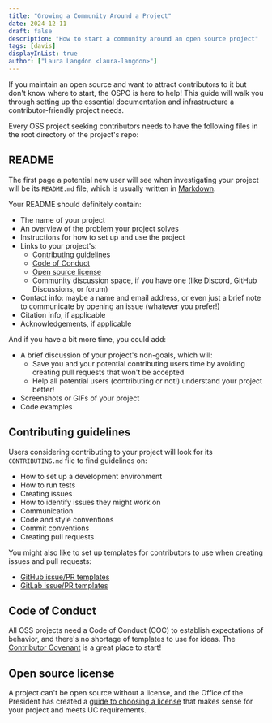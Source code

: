 ```yaml
---
title: "Growing a Community Around a Project"
date: 2024-12-11
draft: false
description: "How to start a community around an open source project"
tags: [davis]
displayInList: true
author: ["Laura Langdon <laura-langdon>"]
---
```


If you maintain an open source and want to attract contributors to it but don't know where to start, the OSPO is here to help! This guide will walk you through setting up the essential documentation and infrastructure a contributor-friendly project needs.

Every OSS project seeking contributors needs to have the following files in the root directory of the project's repo:

## README

The first page a potential new user will see when investigating your project will be its `README.md` file, which is usually written in [Markdown](https://www.markdownguide.org/).

Your README should definitely contain:

- The name of your project
- An overview of the problem your project solves
- Instructions for how to set up and use the project
- Links to your project's:
  - [Contributing guidelines](#contributing-guidelines)
  - [Code of Conduct](#code-of-conduct)
  - [Open source license](#open-source-license)
  - Community discussion space, if you have one (like Discord, GitHub Discussions, or forum)
- Contact info: maybe a name and email address, or even just a brief note to communicate by opening an issue (whatever you prefer!)
- Citation info, if applicable
- Acknowledgements, if applicable

And if you have a bit more time, you could add:

- A brief discussion of your project's non-goals, which will:
  - Save you and your potential contributing users time by avoiding creating pull requests that won't be accepted
  - Help all potential users (contributing or not!) understand your project better!
- Screenshots or GIFs of your project
- Code examples

## Contributing guidelines

Users considering contributing to your project will look for its `CONTRIBUTING.md` file to find guidelines on:

- How to set up a development environment
- How to run tests
- Creating issues
- How to identify issues they might work on
- Communication
- Code and style conventions
- Commit conventions
- Creating pull requests

You might also like to set up templates for contributors to use when creating issues and pull requests:

- [GitHub issue/PR templates](https://docs.github.com/en/communities/using-templates-to-encourage-useful-issues-and-pull-requests/about-issue-and-pull-request-templates)
- [GitLab issue/PR templates](https://gitlab.com/gitlab-org/gitlab/-/tree/master/.gitlab/issue_templates)

## Code of Conduct

All OSS projects need a Code of Conduct (COC) to establish expectations of behavior, and there's no shortage of templates to use for ideas. The [Contributor Covenant](https://www.contributor-covenant.org/) is a great place to start!

## Open source license

A project can't be open source without a license, and the Office of the President has created a [guide to choosing a license](https://security.ucop.edu/files/documents/resources/oss-chart-companion.pdf) that makes sense for your project and meets UC requirements.
